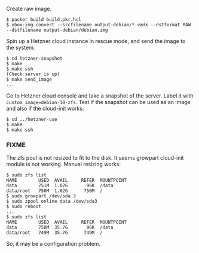 Create raw image.

```console
$ packer build build.pkr.hcl
$ vbox-img convert --srcfilename output-debian/*.vmdk --dstformat RAW --dstfilename output-debian/debian.img
```

Spin up a Hetzner cloud instance in rescue mode, and send the image to the
system.

```console
$ cd hetzner-snapshot
$ make
$ make ssh
(Check server is up)
$ make send_image
...
```

Go to Hetzner cloud console and take a snapshot of the server. Label it with
`custom_image=debian-10-zfs`. Test if the snapshot can be used as an image
and also if the cloud-init works:

```console
$ cd ../hetzner-use
$ make
$ make ssh
```

### FIXME

The zfs pool is not resized to fit to the disk. It seems growpart cloud-init
module is not working. Manual resizing works:

```console
$ sudo zfs list
NAME        USED  AVAIL     REFER  MOUNTPOINT
data        751M  1.02G       96K  /data
data/root   750M  1.02G      750M  /
$ sudo growpart /dev/sda 3
$ sudo zpool online data /dev/sda3
$ sudo reboot
...
$ sudo zfs list
NAME        USED  AVAIL     REFER  MOUNTPOINT
data        750M  35.7G       96K  /data
data/root   749M  35.7G      749M  /
```

So, it may be a configuration problem.

